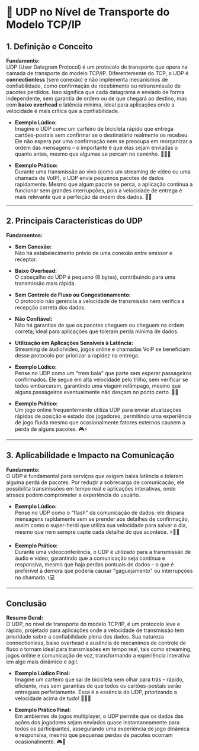 # 📡 UDP no Nível de Transporte do Modelo TCP/IP

## 1. Definição e Conceito
**Fundamento:**  
UDP (User Datagram Protocol) é um protocolo de transporte que opera na camada de transporte do modelo TCP/IP. Diferentemente do TCP, o UDP é **connectionless** (sem conexão) e não implementa mecanismos de confiabilidade, como confirmação de recebimento ou retransmissão de pacotes perdidos. Isso significa que cada datagrama é enviado de forma independente, sem garantia de ordem ou de que chegará ao destino, mas com **baixo overhead** e latência mínima, ideal para aplicações onde a velocidade é mais crítica que a confiabilidade.

- **Exemplo Lúdico:**  
  Imagine o UDP como um carteiro de bicicleta rápido que entrega cartões-postais sem confirmar se o destinatário realmente os recebeu. Ele não espera por uma confirmação nem se preocupa em reorganizar a ordem das mensagens – o importante é que elas sejam enviadas o quanto antes, mesmo que algumas se percam no caminho. 🚴‍♂️📮

- **Exemplo Prático:**  
  Durante uma transmissão ao vivo (como um streaming de vídeo ou uma chamada de VoIP), o UDP envia pequenos pacotes de dados rapidamente. Mesmo que algum pacote se perca, a aplicação continua a funcionar sem grandes interrupções, pois a velocidade de entrega é mais relevante que a perfeição da ordem dos dados. 🎥📡

---

## 2. Principais Características do UDP
**Fundamentos:**  
- **Sem Conexão:**  
  Não há estabelecimento prévio de uma conexão entre emissor e receptor.
- **Baixo Overhead:**  
  O cabeçalho do UDP é pequeno (8 bytes), contribuindo para uma transmissão mais rápida.
- **Sem Controle de Fluxo ou Congestionamento:**  
  O protocolo não gerencia a velocidade de transmissão nem verifica a recepção correta dos dados.
- **Não Confiável:**  
  Não há garantias de que os pacotes cheguem ou cheguem na ordem correta; ideal para aplicações que toleram perda mínima de dados.
- **Utilização em Aplicações Sensíveis à Latência:**  
  Streaming de áudio/vídeo, jogos online e chamadas VoIP se beneficiam desse protocolo por priorizar a rapidez na entrega.

- **Exemplo Lúdico:**  
  Pense no UDP como um "trem bala" que parte sem esperar passageiros confirmados. Ele segue em alta velocidade pelo trilho, sem verificar se todos embarcaram, garantindo uma viagem relâmpago, mesmo que alguns passageiros eventualmente não desçam no ponto certo. 🚄✨

- **Exemplo Prático:**  
  Um jogo online frequentemente utiliza UDP para enviar atualizações rápidas de posição e estado dos jogadores, permitindo uma experiência de jogo fluida mesmo que ocasionalmente fatores externos causem a perda de alguns pacotes. 🎮⚡

---

## 3. Aplicabilidade e Impacto na Comunicação
**Fundamento:**  
O UDP é fundamental para serviços que exigem baixa latência e toleram alguma perda de pacotes. Por reduzir a sobrecarga de comunicação, ele possibilita transmissões em tempo real e aplicações interativas, onde atrasos podem comprometer a experiência do usuário.

- **Exemplo Lúdico:**  
  Pense no UDP como o "flash" da comunicação de dados: ele dispara mensagens rapidamente sem se prender aos detalhes de confirmação, assim como o super-herói que utiliza sua velocidade para salvar o dia, mesmo que nem sempre capte cada detalhe do que acontece. ⚡🦸‍♂️

- **Exemplo Prático:**  
  Durante uma videoconferência, o UDP é utilizado para a transmissão de áudio e vídeo, garantindo que a comunicação seja contínua e responsiva, mesmo que haja perdas pontuais de dados – o que é preferível à demora que poderia causar "gaguejamento" ou interrupções na chamada. 📞💻

---

## Conclusão
**Resumo Geral:**  
O UDP, no nível de transporte do modelo TCP/IP, é um protocolo leve e rápido, projetado para aplicações onde a velocidade de transmissão tem prioridade sobre a confiabilidade plena dos dados. Sua natureza connectionless, baixo overhead e ausência de mecanimos de controle de fluxo o tornam ideal para transmissões em tempo real, tais como streaming, jogos online e comunicação de voz, transformando a experiência interativa em algo mais dinâmico e ágil.

- **Exemplo Lúdico Final:**  
  Imagine um carteiro que sai de bicicleta sem olhar para trás – rápido, eficiente, mas sem garantias de que todos os cartões-postais serão entregues perfeitamente. Essa é a essência do UDP, priorizando a velocidade acima de tudo! 🚴‍♂️💨

- **Exemplo Prático Final:**  
  Em ambientes de jogos multiplayer, o UDP permite que os dados das ações dos jogadores sejam enviados quase instantaneamente para todos os participantes, assegurando uma experiência de jogo dinâmica e responsiva, mesmo que pequenas perdas de pacotes ocorram ocasionalmente. 🎮🚀